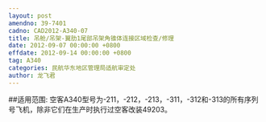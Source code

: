 ```yaml
---
layout: post
amendno: 39-7401
cadno: CAD2012-A340-07
title: 吊舱/吊架-翼肋1尾部吊架角锥体连接区域检查/修理
date: 2012-09-07 00:00:00 +0800
effdate: 2012-09-14 00:00:00 +0800
tag: A340
categories: 民航华东地区管理局适航审定处
author: 龙飞君
---
```


##适用范围:
空客A340型号为-211，-212，-213，-311，-312和-313的所有序列号飞机，除非它们在生产时执行过空客改装49203。

